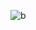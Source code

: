   ![b](https://github.com/Mahmoud-Sj/Mahmoud-Sj/assets/165766357/e5b1fb0a-9485-4941-9706-562ab357f941) 
